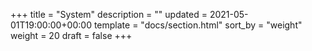 +++
title = "System"
description = ""
updated = 2021-05-01T19:00:00+00:00
template = "docs/section.html"
sort_by = "weight"
weight = 20
draft = false
+++

